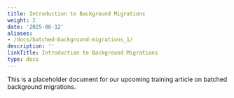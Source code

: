 ```yaml
---
title: Introduction to Background Migrations
weight: 2
date: '2025-06-12'
aliases:
- /docs/batched-background-migrations_1/
description: ''
linkTitle: Introduction to Background Migrations
type: docs
---
```


This is a placeholder document for our upcoming training article on batched background migrations.
